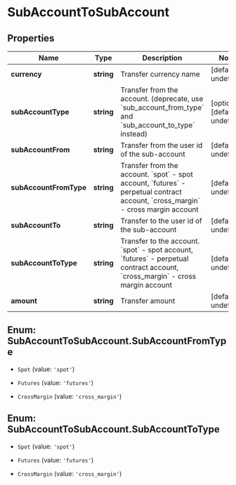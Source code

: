 # SubAccountToSubAccount

## Properties

Name | Type | Description | Notes
------------ | ------------- | ------------- | -------------
**currency** | **string** | Transfer currency name | [default to undefined]
**subAccountType** | **string** | Transfer from the account. (deprecate, use &#x60;sub_account_from_type&#x60; and &#x60;sub_account_to_type&#x60; instead) | [optional] [default to undefined]
**subAccountFrom** | **string** | Transfer from the user id of the sub-account | [default to undefined]
**subAccountFromType** | **string** | Transfer from the account.  &#x60;spot&#x60; - spot account, &#x60;futures&#x60; - perpetual contract account, &#x60;cross_margin&#x60; - cross margin account | [default to undefined]
**subAccountTo** | **string** | Transfer to the user id of the sub-account | [default to undefined]
**subAccountToType** | **string** | Transfer to the account.  &#x60;spot&#x60; - spot account, &#x60;futures&#x60; - perpetual contract account, &#x60;cross_margin&#x60; - cross margin account | [default to undefined]
**amount** | **string** | Transfer amount | [default to undefined]

## Enum: SubAccountToSubAccount.SubAccountFromType

* `Spot` (value: `'spot'`)

* `Futures` (value: `'futures'`)

* `CrossMargin` (value: `'cross_margin'`)


## Enum: SubAccountToSubAccount.SubAccountToType

* `Spot` (value: `'spot'`)

* `Futures` (value: `'futures'`)

* `CrossMargin` (value: `'cross_margin'`)


